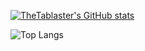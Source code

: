 [![TheTablaster's GitHub stats](https://github-readme-stats.vercel.app/api?username=Blaster4385&?count_private=true&theme=gotham&show_icons=true)](https://github.com/anuraghazra/github-readme-stats)

![Top Langs](https://github-readme-stats.vercel.app/api/top-langs/?username=Blaster4385&theme=gotham)
